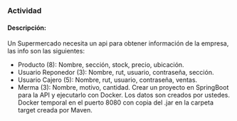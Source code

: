 ### Actividad
#### Descripción:
Un Supermercado necesita un api para obtener información de la empresa, las
info son las siguientes:
+ Producto (8): Nombre, sección, stock, precio, ubicación.
+ Usuario Reponedor (3): Nombre, rut, usuario, contraseña, sección.
+ Usuario Cajero (5): Nombre, rut, usuario, contraseña, ventas.
+ Merma (3): Nombre, motivo, cantidad.
Crear un proyecto en SpringBoot para la API y ejecutarlo con Docker. Los
datos son creados por ustedes.
Docker temporal en el puerto 8080 con copia del .jar en la carpeta target
creada por Maven.
